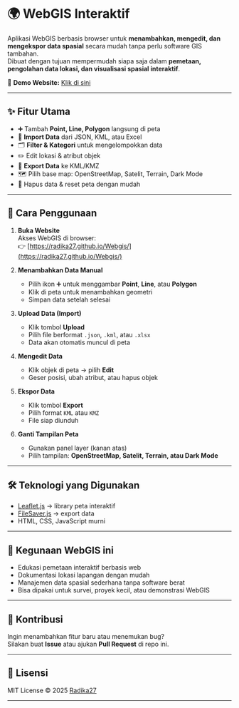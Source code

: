 # 🌍 WebGIS Interaktif

Aplikasi WebGIS berbasis browser untuk **menambahkan, mengedit, dan mengekspor data spasial** secara mudah tanpa perlu software GIS tambahan.  
Dibuat dengan tujuan mempermudah siapa saja dalam **pemetaan, pengolahan data lokasi, dan visualisasi spasial interaktif**.

🔗 **Demo Website:** [Klik di sini](https://radika27.github.io/Webgis/)

---

## ✨ Fitur Utama

- ➕ Tambah **Point, Line, Polygon** langsung di peta
- 📂 **Import Data** dari JSON, KML, atau Excel
- 🗂️ **Filter & Kategori** untuk mengelompokkan data
- ✏️ Edit lokasi & atribut objek
- 💾 **Export Data** ke KML/KMZ
- 🗺️ Pilih base map: OpenStreetMap, Satelit, Terrain, Dark Mode
- 🧹 Hapus data & reset peta dengan mudah

---

## 🚀 Cara Penggunaan

1. **Buka Website**  
   Akses WebGIS di browser:  
   👉 [https://radika27.github.io/Webgis/](https://radika27.github.io/Webgis/)

2. **Menambahkan Data Manual**  
   - Pilih ikon ➕ untuk menggambar **Point**, **Line**, atau **Polygon**  
   - Klik di peta untuk menambahkan geometri  
   - Simpan data setelah selesai

3. **Upload Data (Import)**  
   - Klik tombol **Upload**  
   - Pilih file berformat `.json`, `.kml`, atau `.xlsx`  
   - Data akan otomatis muncul di peta

4. **Mengedit Data**  
   - Klik objek di peta → pilih **Edit**  
   - Geser posisi, ubah atribut, atau hapus objek

5. **Ekspor Data**  
   - Klik tombol **Export**  
   - Pilih format `KML` atau `KMZ`  
   - File siap diunduh

6. **Ganti Tampilan Peta**  
   - Gunakan panel layer (kanan atas)  
   - Pilih tampilan: **OpenStreetMap, Satelit, Terrain, atau Dark Mode**

---

## 🛠️ Teknologi yang Digunakan

- [Leaflet.js](https://leafletjs.com/) → library peta interaktif
- [FileSaver.js](https://github.com/eligrey/FileSaver.js/) → export data
- HTML, CSS, JavaScript murni

---

## 📌 Kegunaan WebGIS ini

- Edukasi pemetaan interaktif berbasis web  
- Dokumentasi lokasi lapangan dengan mudah  
- Manajemen data spasial sederhana tanpa software berat  
- Bisa dipakai untuk survei, proyek kecil, atau demonstrasi WebGIS  

---

## 🤝 Kontribusi

Ingin menambahkan fitur baru atau menemukan bug?  
Silakan buat **Issue** atau ajukan **Pull Request** di repo ini.  

---

## 📄 Lisensi

MIT License © 2025 [Radika27](https://github.com/radika27)

---
